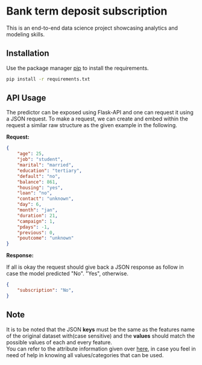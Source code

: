 # Bank term deposit subscription 

This is an end-to-end data science project showcasing analytics and modeling skills.   

## Installation

Use the package manager [pip](https://pip.pypa.io/en/stable/) to install the requirements.

```bash
pip install -r requirements.txt 
```

## API Usage
The predictor can be exposed using Flask-API and one can request it using a JSON request. To make a request, we can create and embed within the request a similar raw structure as the given example in the following. 

**Request:** 
```JSON
{
    "age": 25,
    "job": "student",
    "marital": "married",
    "education": "tertiary",
    "default": "no",
    "balance": 861,
    "housing": "yes",
    "loan": "no",
    "contact": "unknown",
    "day": 6,
    "month": "jan",
    "duration": 21,
    "campaign": 1,
    "pdays": -1,
    "previous": 0,
    "poutcome": "unknown"
}
```
**Response:** 
 
If all is okay the request should give back a JSON response as follow in case the model predicted "No". "Yes", otherwise. 
 

```JSON
{
    "subscription": "No",
}
```

## Note

It is to be noted that the JSON **keys** must be the same as the features name of the original dataset with(case sensitive) and the **values** should match the possible values of each and every feature.  
You can refer to the attribute information given over [here](https://archive.ics.uci.edu/ml/datasets/Bank+Marketing), in case you feel in need of help in knowing all values/categories that can be used.  





 